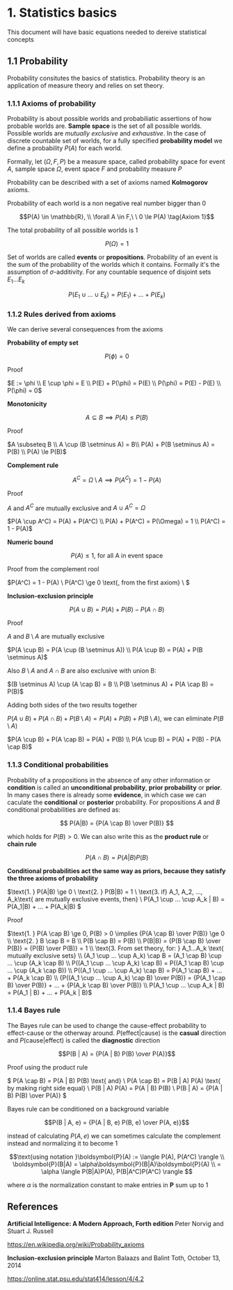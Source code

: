 # 1. Statistics basics

This document will have basic equations needed to dereive statistical concepts

## **1.1 Probability**

Probability consitutes the basics of statistics. Probability theory is an application of measure theory and relies on set theory. 

### **1.1.1 Axioms of probability**

Probability is about possible worlds and probabiliatic assertions of how probable worlds are. **Sample space** is the set of all possible worlds. Possible worlds are *mutually exclusive* and *exhaustive*. In the case of discrete countable set of worlds, for a fully specified **probability model** we define a probability $P(A)$ for each world. 

Formally, let $(\Omega, F, P)$ be a measure space, called probability space for event $A$, sample space $\Omega$, event space $F$ and probability measure $P$

Probability can be described with a set of axioms named **Kolmogorov** axioms. 

Probability of each world is a non negative real number bigger than $0$

$$P(A) \in \mathbb{R}, \\ 
\forall A \in F,\ \ 0 \le P(A) \tag{Axiom 1}$$

The total probability of all possible worlds is $1$

$$ P(\Omega) = 1 \tag{Axiom 2}$$

Set of worlds are called **events** or **propositions**. Probability of an event is the sum of the probability of the worlds which it contains. Formally it's the assumption of $\sigma$-additivity. For any countable sequence of disjoint sets $E_1...E_k$

$$ P(E_1 \cup ... \cup E_k) = P(E_1) + ... + P(E_k) \tag{Axiom 3} $$

### **1.1.2 Rules derived from axioms**

We can derive several consequences from the axioms

**Probability of empty set**

$$P(\phi) = 0$$

Proof

$E := \phi \\
E \cup \phi = E \\
P(E) + P(\phi) = P(E) \\
P(\phi) = P(E) - P(E) \\
P(\phi) = 0$

**Monotonicity**

$$A \subseteq B \implies P(A) \le P(B) $$

Proof

$A \subseteq B \\
A \cup (B \setminus A) = B\\
P(A) + P(B \setminus A) = P(B) \\
P(A) \le P(B)$

**Complement rule**

$$ A^C = \Omega \setminus A \implies P(A^C) = 1 - P(A) $$

Proof

$A$ and $A^C$ are mutually exclusive and $A \cup A^C = \Omega$

$P(A \cup A^C) = P(A) + P(A^C) \\
P(A) + P(A^C) = P(\Omega) = 1 \\
P(A^C) = 1 - P(A)$

**Numeric bound**

$$P(A) \le 1 \text{, for all A in event space}$$

Proof from the complement rool

$P(A^C) = 1 - P(A) \\
P(A^C) \ge 0 \text{, from the first axiom} \\
$

**Inclusion-exclusion principle**

$$P(A \cup B) = P(A) + P(B) - P(A \cap B)$$

Proof

$A$ and $B \setminus A$ are mutually exclusive

$P(A \cup B) = P(A \cup (B \setminus A)) \\
P(A \cup B) = P(A) + P(B \setminus A)$

Also $B \setminus A$ and $A \cap B$ are also exclusive with union B:

$(B \setminus A) \cup (A \cap B) = B \\
P(B \setminus A) + P(A \cap B) = P(B)$

Adding both sides of the two results together

$P(A \cup B) + P(A \cap B) + P(B \setminus A) = P(A) + P(B) + P(B \setminus A)$, we can eliminate $P(B \setminus A)$

$P(A \cup B) + P(A \cap B) = P(A) + P(B) \\
P(A \cup B) = P(A) + P(B) - P(A \cap B)$

### **1.1.3 Conditional probabilities**

Probability of a propositions in the absence of any other information or **condition** is called an **unconditional probability**, **prior probability** or **prior**. In many cases there is already some **evidence**, in which case we can caculate the **conditional** or **posterior** probability. For propositions $A$ and $B$ conditional probabilities are defined as:

$$ P(A|B) = {P(A \cap B) \over P(B)} $$

which holds for $P(B) > 0$. We can also write this as the **product rule** or **chain rule**

$$ P(A \cap B) = P(A|B)P(B) $$

**Conditional probabilities act the same way as priors, because they satisfy the three axioms of probability**

$\text{1. } P(A|B) \ge 0 \\
\text{2. } P(B|B) = 1 \\
\text{3.  if} A_1, A_2, ..., A_k\text{ are mutually exclusive events, then} \\
P(A_1 \cup ... \cup A_k | B) = P(A_1|B) + ... + P(A_k|B)
$

Proof

$\text{1. } P(A \cap B) \ge 0, P(B) > 0 \implies {P(A \cap B) \over P(B)} \ge 0 \\
\text{2. } B \cap B = B \\
P(B \cap B) = P(B) \\
P(B|B) = {P(B \cap B) \over P(B)} = {P(B) \over P(B)} = 1 \\
\text{3. From set theory, for: } A_1...A_k \text{ mutually exclusive sets} \\
(A_1 \cup ... \cup A_k) \cap B = (A_1 \cap B) \cup ... \cup (A_k \cap B) \\
P((A_1 \cup ... \cup A_k) \cap B) = P((A_1 \cap B) \cup ... \cup (A_k \cap B)) \\ 
P((A_1 \cup ... \cup A_k) \cap B) = P(A_1 \cap B) + ... + P(A_k \cap B) \\ 
{P((A_1 \cup ... \cup A_k) \cap B) \over P(B)} = {P(A_1 \cap B) \over P(B)} + ... + {P(A_k \cap B) \over P(B)} \\
P(A_1 \cup ... \cup A_k | B) = P(A_1 | B) + ... + P(A_k | B)$

### **1.1.4 Bayes rule**

The Bayes rule can be used to change the cause-effect probability to effect-cause or the otherway around. $P(\text{effect}|\text{cause})$ is the **casual** direction and $P(\text{cause}|\text{effect})$ is called the **diagnostic** direction

$$P(B | A) = {P(A | B) P(B) \over P(A)}$$

Proof using the product rule

$ P(A \cap B) = P(A | B) P(B)  \text{ and} \\
P(A \cap B) = P(B | A) P(A)  \text{ by making right side equal} \\
P(B | A) P(A) = P(A | B) P(B) \\
P(B | A) = {P(A | B) P(B) \over P(A)}
$

Bayes rule can be conditioned on a background variable

$$P(B | A, e) = {P(A | B, e) P(B, e) \over P(A, e)}$$


instead of calculating $P(A, e)$ we can sometimes calculate the complement instead and normalizing it to become $1$

$$\text{using notation }\boldsymbol{P}(A) := \langle P(A), P(A^C) \rangle \\  
\boldsymbol{P}(B|A) = \alpha\boldsymbol{P}(B|A)\boldsymbol{P}(A) \\ = \alpha \langle P(B|A)P(A), P(B|A^C)P(A^C) \rangle $$

where $\alpha$ is the normalization constant to make entries in $\boldsymbol{P}$  sum up to $1$


## References

**Artificial Intelligence: A Modern Approach, Forth edition**
 Peter Norvig and Stuart J. Russell

https://en.wikipedia.org/wiki/Probability_axioms

**Inclusion-exclusion principle** Marton Balaazs and Balint Toth, October 13, 2014

https://online.stat.psu.edu/stat414/lesson/4/4.2

